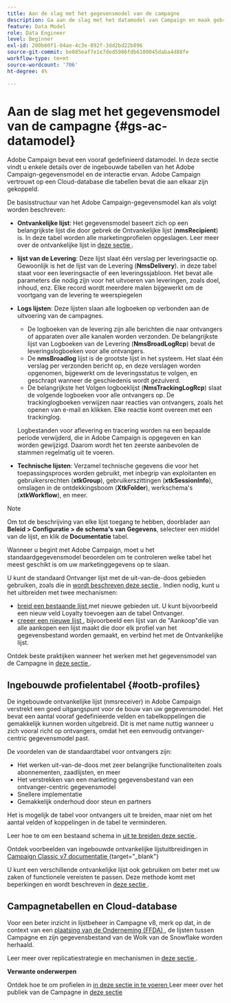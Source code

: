 ```yaml
---
title: Aan de slag met het gegevensmodel van de campagne
description: Ga aan de slag met het datamodel van Campaign en maak gebruik van gegevens van uw bronnen om te profiteren van uw communicatie- en marketinguitvoer.
feature: Data Model
role: Data Engineer
level: Beginner
exl-id: 200b60f1-04ae-4c3e-892f-3dd2bd22b896
source-git-commit: be085eaf7e1e7ded5986fdb6100045daba4d88fe
workflow-type: tm+mt
source-wordcount: '706'
ht-degree: 4%

---
```


# Aan de slag met het gegevensmodel van de campagne {#gs-ac-datamodel}

Adobe Campaign bevat een vooraf gedefinieerd datamodel. In deze sectie vindt u enkele details over de ingebouwde tabellen van het Adobe Campaign-gegevensmodel en de interactie ervan. Adobe Campaign vertrouwt op een Cloud-database die tabellen bevat die aan elkaar zijn gekoppeld.

De basisstructuur van het Adobe Campaign-gegevensmodel kan als volgt worden beschreven:

* **Ontvankelijke lijst**: Het gegevensmodel baseert zich op een belangrijkste lijst die door gebrek de Ontvankelijke lijst (**nmsRecipient**) is. In deze tabel worden alle marketingprofielen opgeslagen. Leer meer over de ontvankelijke lijst in [ deze sectie ](#ootb-profiles).

* **lijst van de Levering**: Deze lijst slaat één verslag per leveringsactie op. Gewoonlijk is het de lijst van de Levering (**NmsDelivery**). in deze tabel staat voor een leveringsactie of een leveringssjabloon. Het bevat alle parameters die nodig zijn voor het uitvoeren van leveringen, zoals doel, inhoud, enz. Elke record wordt meerdere malen bijgewerkt om de voortgang van de levering te weerspiegelen

* **Logs lijsten**: Deze lijsten slaan alle logboeken op verbonden aan de uitvoering van de campagnes.

   * De logboeken van de levering zijn alle berichten die naar ontvangers of apparaten over alle kanalen worden verzonden. De belangrijkste lijst van Logboeken van de Levering (**NmsBroadLogRcp**) bevat de leveringslogboeken voor alle ontvangers.
   * De **nmsBroadlog** lijst is de grootste lijst in het systeem. Het slaat één verslag per verzonden bericht op, en deze verslagen worden opgenomen, bijgewerkt om de leveringsstatus te volgen, en geschrapt wanneer de geschiedenis wordt gezuiverd.
   * De belangrijkste het Volgen logboeklijst (**NmsTrackingLogRcp**) slaat de volgende logboeken voor alle ontvangers op. De trackinglogboeken verwijzen naar reacties van ontvangers, zoals het openen van e-mail en klikken. Elke reactie komt overeen met een trackinglog.

  Logbestanden voor aflevering en tracering worden na een bepaalde periode verwijderd, die in Adobe Campaign is opgegeven en kan worden gewijzigd. Daarom wordt het ten zeerste aanbevolen de stammen regelmatig uit te voeren.

* **Technische lijsten**: Verzamel technische gegevens die voor het toepassingsproces worden gebruikt, met inbegrip van exploitanten en gebruikersrechten (**xtkGroup**), gebruikerszittingen (**xtkSessionInfo**), omslagen in de ontdekkingsboom (**XtkFolder**), werkschema&#39;s (**xtkWorkflow**), en meer.

>[!NOTE]
>
>Om tot de beschrijving van elke lijst toegang te hebben, doorblader aan **Beleid > Configuratie > de schema&#39;s van Gegevens**, selecteer een middel van de lijst, en klik de **Documentatie** tabel.

Wanneer u begint met Adobe Campaign, moet u het standaardgegevensmodel beoordelen om te controleren welke tabel het meest geschikt is om uw marketinggegevens op te slaan.

U kunt de standaard Ontvanger lijst met de uit-van-de-doos gebieden gebruiken, zoals die in [ wordt beschreven deze sectie ](#ootb-profiles). Indien nodig, kunt u het uitbreiden met twee mechanismen:

* [ breid een bestaande lijst ](extend-schema.md) met nieuwe gebieden uit. U kunt bijvoorbeeld een nieuw veld Loyalty toevoegen aan de tabel Ontvanger.
* [ creeer een nieuwe lijst ](create-schema.md), bijvoorbeeld een lijst van de &quot;Aankoop&quot;die van alle aankopen een lijst maakt die door elk profiel van het gegevensbestand worden gemaakt, en verbind het met de Ontvankelijke lijst.

Ontdek beste praktijken wanneer het werken met het gegevensmodel van de Campagne in [ deze sectie ](datamodel-best-practices.md).

## Ingebouwde profielentabel {#ootb-profiles}

De ingebouwde ontvankelijke lijst (nmsreceiver) in Adobe Campaign verstrekt een goed uitgangspunt voor de bouw van uw gegevensmodel. Het bevat een aantal vooraf gedefinieerde velden en tabelkoppelingen die gemakkelijk kunnen worden uitgebreid. Dit is met name nuttig wanneer u zich vooral richt op ontvangers, omdat het een eenvoudig ontvanger-centric gegevensmodel past.

De voordelen van de standaardtabel voor ontvangers zijn:

* Het werken uit-van-de-doos met zeer belangrijke functionaliteiten zoals abonnementen, zaadlijsten, en meer
* Het verstrekken van een marketing gegevensbestand van een ontvanger-centric gegevensmodel
* Snellere implementatie
* Gemakkelijk onderhoud door steun en partners

Het is mogelijk de tabel voor ontvangers uit te breiden, maar niet om het aantal velden of koppelingen in de tabel te verminderen.

Leer hoe te om een bestaand schema in [ uit te breiden deze sectie ](extend-schema.md).

Ontdek voorbeelden van ingebouwde ontvankelijke lijstuitbreidingen in [ Campaign Classic v7 documentatie ](https://experienceleague.adobe.com/docs/campaign-classic/using/configuring-campaign-classic/editing-schemas/examples-of-schemas-edition.html#extending-a-table) {target="_blank"}

U kunt een verschillende ontvankelijke lijst ook gebruiken om beter met uw zaken of functionele vereisten te passen. Deze methode komt met beperkingen en wordt beschreven in [ deze sectie ](custom-recipient.md).

## Campagnetabellen en Cloud-database

Voor een beter inzicht in lijstbeheer in Campagne v8, merk op dat, in de context van een [ plaatsing van de Onderneming (FFDA) ](../architecture/enterprise-deployment.md), de lijsten tussen Campagne en zijn gegevensbestand van de Wolk van de Snowflake worden herhaald.

Leer meer over replicatiestrategie en mechanismen in [ deze sectie ](../architecture/replication.md).

**Verwante onderwerpen**

Ontdek hoe te om profielen in [ in deze sectie in te voeren ](../start/import.md)
Leer meer over het publiek van de Campagne in [ deze sectie ](../start/audiences.md)
